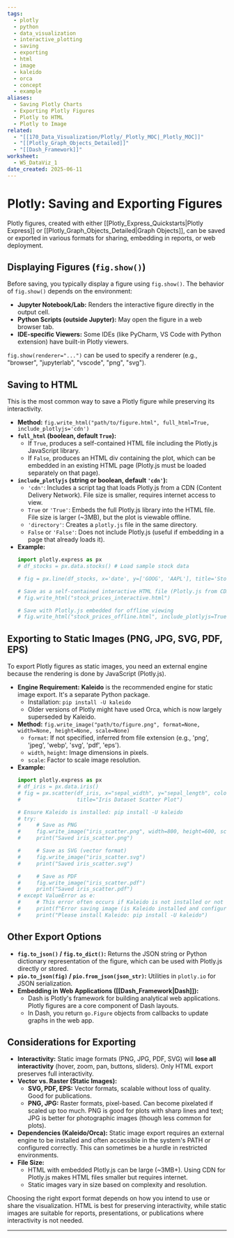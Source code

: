 ```yaml
---
tags:
  - plotly
  - python
  - data_visualization
  - interactive_plotting
  - saving
  - exporting
  - html
  - image
  - kaleido
  - orca
  - concept
  - example
aliases:
  - Saving Plotly Charts
  - Exporting Plotly Figures
  - Plotly to HTML
  - Plotly to Image
related:
  - "[[170_Data_Visualization/Plotly/_Plotly_MOC|_Plotly_MOC]]"
  - "[[Plotly_Graph_Objects_Detailed]]"
  - "[[Dash_Framework]]"
worksheet:
  - WS_DataViz_1
date_created: 2025-06-11
---
```

# Plotly: Saving and Exporting Figures

Plotly figures, created with either [[Plotly_Express_Quickstarts|Plotly Express]] or [[Plotly_Graph_Objects_Detailed|Graph Objects]], can be saved or exported in various formats for sharing, embedding in reports, or web deployment.

## Displaying Figures (`fig.show()`)
Before saving, you typically display a figure using `fig.show()`. The behavior of `fig.show()` depends on the environment:
-   **Jupyter Notebook/Lab:** Renders the interactive figure directly in the output cell.
-   **Python Scripts (outside Jupyter):** May open the figure in a web browser tab.
-   **IDE-specific Viewers:** Some IDEs (like PyCharm, VS Code with Python extension) have built-in Plotly viewers.

`fig.show(renderer="...")` can be used to specify a renderer (e.g., "browser", "jupyterlab", "vscode", "png", "svg").

## Saving to HTML
This is the most common way to save a Plotly figure while preserving its interactivity.
-   **Method:** `fig.write_html("path/to/figure.html", full_html=True, include_plotlyjs='cdn')`
-   **`full_html` (boolean, default `True`):**
    -   If `True`, produces a self-contained HTML file including the Plotly.js JavaScript library.
    -   If `False`, produces an HTML div containing the plot, which can be embedded in an existing HTML page (Plotly.js must be loaded separately on that page).
-   **`include_plotlyjs` (string or boolean, default `'cdn'`):**
    -   `'cdn'`: Includes a script tag that loads Plotly.js from a CDN (Content Delivery Network). File size is smaller, requires internet access to view.
    -   `True` or `'True'`: Embeds the full Plotly.js library into the HTML file. File size is larger (~3MB), but the plot is viewable offline.
    -   `'directory'`: Creates a `plotly.js` file in the same directory.
    -   `False` or `'False'`: Does not include Plotly.js (useful if embedding in a page that already loads it).
-   **Example:**
    ```python
    import plotly.express as px
    # df_stocks = px.data.stocks() # Load sample stock data

    # fig = px.line(df_stocks, x='date', y=['GOOG', 'AAPL'], title='Stock Prices')

    # Save as a self-contained interactive HTML file (Plotly.js from CDN)
    # fig.write_html("stock_prices_interactive.html")

    # Save with Plotly.js embedded for offline viewing
    # fig.write_html("stock_prices_offline.html", include_plotlyjs=True)
    ```

## Exporting to Static Images (PNG, JPG, SVG, PDF, EPS)
To export Plotly figures as static images, you need an external engine because the rendering is done by JavaScript (Plotly.js).
-   **Engine Requirement:** **Kaleido** is the recommended engine for static image export. It's a separate Python package.
    -   Installation: `pip install -U kaleido`
    -   Older versions of Plotly might have used Orca, which is now largely superseded by Kaleido.
-   **Method:** `fig.write_image("path/to/figure.png", format=None, width=None, height=None, scale=None)`
    -   `format`: If not specified, inferred from file extension (e.g., 'png', 'jpeg', 'webp', 'svg', 'pdf', 'eps').
    -   `width`, `height`: Image dimensions in pixels.
    -   `scale`: Factor to scale image resolution.
-   **Example:**
    ```python
    import plotly.express as px
    # df_iris = px.data.iris()
    # fig = px.scatter(df_iris, x="sepal_width", y="sepal_length", color="species",
    #                  title="Iris Dataset Scatter Plot")

    # Ensure Kaleido is installed: pip install -U kaleido
    # try:
    #     # Save as PNG
    #     fig.write_image("iris_scatter.png", width=800, height=600, scale=2)
    #     print("Saved iris_scatter.png")

    #     # Save as SVG (vector format)
    #     fig.write_image("iris_scatter.svg")
    #     print("Saved iris_scatter.svg")

    #     # Save as PDF
    #     fig.write_image("iris_scatter.pdf")
    #     print("Saved iris_scatter.pdf")
    # except ValueError as e:
    #     # This error often occurs if Kaleido is not installed or not found in PATH
    #     print(f"Error saving image (is Kaleido installed and configured?): {e}")
    #     print("Please install Kaleido: pip install -U kaleido")
    ```

## Other Export Options
-   **`fig.to_json()` / `fig.to_dict()`:** Returns the JSON string or Python dictionary representation of the figure, which can be used with Plotly.js directly or stored.
-   **`pio.to_json(fig)` / `pio.from_json(json_str)`:** Utilities in `plotly.io` for JSON serialization.
-   **Embedding in Web Applications ([[Dash_Framework|Dash]]):**
    -   Dash is Plotly's framework for building analytical web applications. Plotly figures are a core component of Dash layouts.
    -   In Dash, you return `go.Figure` objects from callbacks to update graphs in the web app.

## Considerations for Exporting
-   **Interactivity:** Static image formats (PNG, JPG, PDF, SVG) will **lose all interactivity** (hover, zoom, pan, buttons, sliders). Only HTML export preserves full interactivity.
-   **Vector vs. Raster (Static Images):**
    -   **SVG, PDF, EPS:** Vector formats, scalable without loss of quality. Good for publications.
    -   **PNG, JPG:** Raster formats, pixel-based. Can become pixelated if scaled up too much. PNG is good for plots with sharp lines and text; JPG is better for photographic images (though less common for plots).
-   **Dependencies (Kaleido/Orca):** Static image export requires an external engine to be installed and often accessible in the system's PATH or configured correctly. This can sometimes be a hurdle in restricted environments.
-   **File Size:**
    -   HTML with embedded Plotly.js can be large (~3MB+). Using CDN for Plotly.js makes HTML files smaller but requires internet.
    -   Static images vary in size based on complexity and resolution.

Choosing the right export format depends on how you intend to use or share the visualization. HTML is best for preserving interactivity, while static images are suitable for reports, presentations, or publications where interactivity is not needed.

---